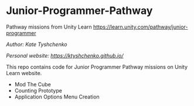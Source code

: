 # Junior-Programmer-Pathway
Pathway missions from Unity Learn
https://learn.unity.com/pathway/junior-programmer

_Author: Kate Tyshchenko_  

_Personal website: https://ktyshchenko.github.io/_

This repo contains code for Junior Programmer Pathway missions on Unity Learn website.

- Mod The Cube
- Counting Prototype
- Application Options Menu Creation